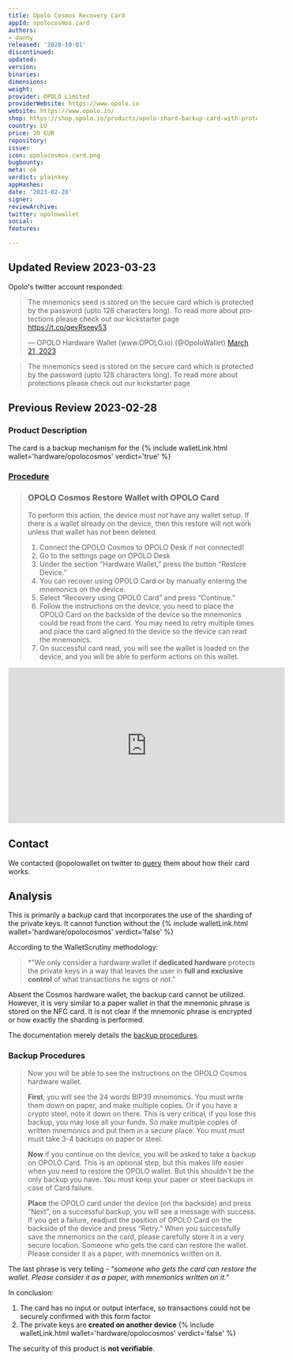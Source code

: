 ```yaml
---
title: Opolo Cosmos Recovery Card
appId: opolocosmos.card
authors:
- danny
released: '2020-10-01'
discontinued: 
updated: 
version: 
binaries: 
dimensions: 
weight: 
provider: OPOLO Limited
providerWebsite: https://www.opolo.io
website: https://www.opolo.io/
shop: https://shop.opolo.io/products/opolo-shard-backup-card-with-protection
country: LU
price: 20 EUR
repository: 
issue: 
icon: opolocosmos.card.png
bugbounty: 
meta: ok
verdict: plainkey
appHashes: 
date: '2023-02-28'
signer: 
reviewArchive: 
twitter: opolowallet
social: 
features: 

---
```


## Updated Review 2023-03-23

Opolo's twitter account responded: 

<blockquote class="twitter-tweet"><p lang="en" dir="ltr">The mnemonics seed is stored on the secure card which is protected by the password (upto 128 characters long). To read more about protections please check out our kickstarter page <a href="https://t.co/qevRseey53">https://t.co/qevRseey53</a></p>&mdash; OPOLO Hardware Wallet (www.OPOLO.io) (@OpoloWallet) <a href="https://twitter.com/OpoloWallet/status/1638129725284524033?ref_src=twsrc%5Etfw">March 21, 2023</a></blockquote> <script async src="https://platform.twitter.com/widgets.js" charset="utf-8"></script>

> The mnemonics seed is stored on the secure card which is protected by the password (upto 128 characters long). To read more about protections please check out our kickstarter page

## Previous Review 2023-02-28

### Product Description 

The card is a backup mechanism for the {% include walletLink.html wallet='hardware/opolocosmos' verdict='true' %}

### [Procedure](https://www.opolo.io/wiki/doku.php?id=wallet-mangement:restore-opolo-wallet-with-card)

> ### OPOLO Cosmos Restore Wallet with OPOLO Card
> To perform this action, the device must not have any wallet setup. If there is a wallet already on the device, then this restore will not work unless that wallet has not been deleted.
>
> 1. Connect the OPOLO Cosmos to OPOLO Desk if not connected!
> 2. Go to the settings page on OPOLO Desk
> 3. Under the section “Hardware Wallet,” press the button “Restore Device.”
> 4. You can recover using OPOLO Card or by manually entering the mnemonics on the device.
> 5. Select “Recovery using OPOLO Card” and press “Continue.”
> 6. Follow the instructions on the device, you need to place the OPOLO Card on the backside of the device so the mnemonics could be read from the card. You may need to retry multiple times and place the card aligned to the device so the device can read the mnemonics.
> 7. On successful card read, you will see the wallet is loaded on the device, and you will be able to perform actions on this wallet. 

<iframe width="560" height="315" src="https://www.youtube.com/embed/cuXe4dCNrfA" title="YouTube video player" frameborder="0" allow="accelerometer; autoplay; clipboard-write; encrypted-media; gyroscope; picture-in-picture; web-share" allowfullscreen></iframe>

## Contact 

We contacted @opolowallet on twitter to [query](https://twitter.com/BitcoinWalletz/status/1630508588555968513) them about how their card works.

## Analysis 

This is primarily a backup card that incorporates the use of the sharding of the private keys. It cannot function without the {% include walletLink.html wallet='hardware/opolocosmos' verdict='false' %}

According to the WalletScrutiny methodology: 

> *"We only consider a hardware wallet if **dedicated hardware** protects the private keys in a way that leaves the user in **full and exclusive control** of what transactions he signs or not." 

Absent the Cosmos hardware wallet, the backup card cannot be utilized. However, it is very similar to a paper wallet in that the mnemonic phrase is stored on the NFC card. It is not clear if the mnemonic phrase is encrypted or how exactly the sharding is performed. 

The documentation merely details the [backup procedures](https://www.opolo.io/wiki/doku.php?id=get-started:create-wallet&s[]=backup).

### Backup Procedures

> Now you will be able to see the instructions on the OPOLO Cosmos hardware wallet.
>
> **First**, you will see the 24 words BIP39 mnemonics. You must write them down on paper, and make multiple copies. Or if you have a crypto steel, note it down on there. This is very critical, if you lose this backup, you may lose all your funds. So make multiple copies of written mnemonics and put them in a secure place. You must must must take 3-4 backups on paper or steel.
>
> **Now** if you continue on the device, you will be asked to take a backup on OPOLO Card. This is an optional step, but this makes life easier when you need to restore the OPOLO wallet. But this shouldn't be the only backup you have. You must keep your paper or steel backups in case of Card failure.
>
> **Place** the OPOLO card under the device (on the backside) and press “Next”, on a successful backup, you will see a message with success. If you get a failure, readjust the position of OPOLO Card on the backside of the device and press “Retry.” When you successfully save the mnemonics on the card, please carefully store it in a very secure location. Someone who gets the card can restore the wallet. Please consider it as a paper, with mnemonics written on it.

The last phrase is very telling - *"someone who gets the card can restore the wallet. Please consider it as a paper, with mnemonics written on it."* 

In conclusion: 

1. The card has no input or output interface, so transactions could not be securely confirmed with this form factor
2. The private keys are **created on another device** {% include walletLink.html wallet='hardware/opolocosmos' verdict='false' %}

The security of this product is **not verifiable**.
